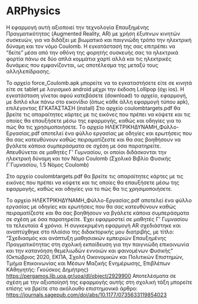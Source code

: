 # ARPhysics
H εφαρμογή αυτή αξιοποιεί την τεχνολογία Επαυξημένης Πραγματικότητας (Augmented Reality, AR) με χρήση έξυπνων κινητών συσκευών, για να διδάξει με βιωματικό και παιγνιώδη τρόπο την ηλεκτρική δύναμη και τον νόμο Coulomb. Η εγκατάστασή της σας επιτρέπει να “δείτε” μέσα από την οθόνη της φορητής συσκευής σας τα ηλεκτρικά φορτία πάνω σε δύο απλά κομμάτια χαρτί αλλά και τις ηλεκτρικές δυνάμεις που εμφανίζονται, ως αποτέλεσμα της μεταξύ τους αλληλεπίδρασης.  
 
Το αρχείο force_Coulomb.apk μπορείτε να το εγκαταστήσετε είτε σε κινητά είτε σε tablet με λογισμικό android μέχρι την έκδοση Lollipop (όχι ios).
Η εγκατάσταση γίνεται αφού κατεβάσετε (download) το αρχείο, εφαρμογή, με διπλό κλικ πάνω στο εικονίδιο (όπως κάθε άλλη εφαρμογή τύπου apk), επιλέγοντας ΕΓΚΑΤΑΣΤΑΣΗ (install)
Στο αρχείο coulombtargets.pdf θα βρείτε τις απαραίτητες κάρτες με τις εικόνες που πρέπει να κόψετε και τις οποίες θα επαυξήσετε μέσω της εφαρμογής, καθώς και οδηγίες για το πώς θα τις χρησιμοποιήσετε.
Tο αρχείο ΗΛΕΚΤΡΙΚΗΔΥΝΑΜΗ_Φύλλο-Εργασίας.pdf αποτελεί ένα φύλλο εργασίας με οδηγίες και ερωτήσεις που θα σας κατευθύνουν καθώς πειραματίζεστε και θα σας βοηθήσουν να βγάλετε κάποια συμπεράσματα σε σχέση με όσα παρατηρείτε. Απευθύνεται σε μαθητές Γ' Γυμνασίου, οι οποίοι διδάσκονται την ηλεκτρική δύναμη και τον Νόμο Coulomb (Σχολικό Βιβλίο Φυσικής Γ΄Γυμνασίου, 1.5 Νόμος Coulomb)

Στο αρχείο coulombtargets.pdf θα βρείτε τις απαραίτητες κάρτες με τις εικόνες που πρέπει να κόψετε και τις οποίες θα επαυξήσετε μέσω της εφαρμογής, καθώς και οδηγίες για το πώς θα τις χρησιμοποιήσετε.

Tο αρχείο ΗΛΕΚΤΡΙΚΗΔΥΝΑΜΗ_Φύλλο-Εργασίας.pdf αποτελεί ένα φύλλο εργασίας με οδηγίες και ερωτήσεις που θα σας κατευθύνουν καθώς πειραματίζεστε και θα σας βοηθήσουν να βγάλετε κάποια συμπεράσματα σε σχέση με όσα παρατηρείτε. Έχει εφαρμοστεί σε μαθητές Γ' Γυμνασίου τα τελευταία 4 χρόνια.
Η συγκεκριμένη εφαρμογή AR σχεδιάστηκε και αναπτύχθηκε στο πλαίσιο της διδακτορικής μου διατριβής, με τίτλο:
“Σχεδιασμός και ανάπτυξη μαθησιακών εμπειριών Επαυξημένης Πραγματικότητας στη σχολική εκπαίδευση για την παιγνιώδη επικοινωνία και την κατανόηση θεμελιωδών εννοιών και φαινομένων Φυσικής“ (Οκτώβριος 2020, ΕΚΠΑ, Σχολή Οικονομικών και Πολιτικών Επιστημών, Τμήμα Επικοινωνίας και Μέσων Μαζικής Ενημέρωσης, Επιβλέπων ΚΑθηγητής: Γκούσκος Δημήτρης)
https://pergamos.lib.uoa.gr/uoa/dl/object/2929900
Αποτελέσματα σε σχέση με την αξιοποίησή της εφαρμογής αυτής στη σχολική τάξη μπορείτε επίσης να βρείτε στο ακόλουθο επιστημονικό άρθρο:
https://journals.sagepub.com/doi/abs/10.1177/0735633119854023
